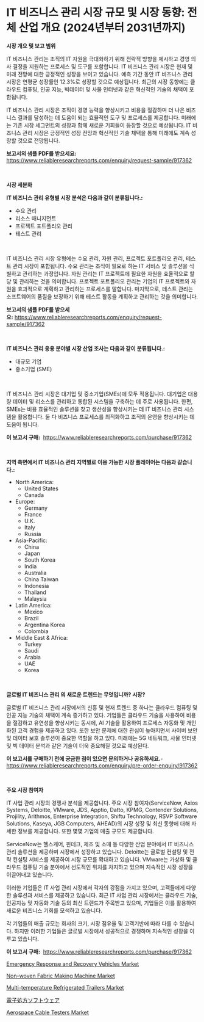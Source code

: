<p><h1>IT 비즈니스 관리 시장 규모 및 시장 동향: 전체 산업 개요 (2024년부터 2031년까지)</h1></p><p><strong>시장 개요 및 보고 범위</strong></p>
<p><p>IT 비즈니스 관리는 조직의 IT 자원을 극대화하기 위해 전략적 방향을 제시하고 경영 의사 결정을 지원하는 프로세스 및 도구를 포함합니다. IT 비즈니스 관리 시장은 현재 및 미래 전망에 대한 긍정적인 성장을 보이고 있습니다. 예측 기간 동안 IT 비즈니스 관리 시장은 연평균 성장률인 12.3%로 성장할 것으로 예상됩니다. 최근의 시장 동향에는 클라우드 컴퓨팅, 인공 지능, 빅데이터 및 사물 인터넷과 같은 혁신적인 기술의 채택이 포함됩니다.</p><p>IT 비즈니스 관리 시장은 조직이 경영 능력을 향상시키고 비용을 절감하며 더 나은 비즈니스 결과를 달성하는 데 도움이 되는 효율적인 도구 및 프로세스를 제공합니다. 미래에는 기존 시장 세그먼트의 성장과 함께 새로운 기회들이 등장할 것으로 예상됩니다. IT 비즈니스 관리 시장은 긍정적인 성장 전망과 혁신적인 기술 채택을 통해 미래에도 계속 성장할 것으로 전망됩니다.</p></p>
<p><strong>보고서의 샘플 PDF를 받으세요:</strong> <a href="https://www.reliableresearchreports.com/enquiry/request-sample/917362">https://www.reliableresearchreports.com/enquiry/request-sample/917362</a></p>
<p>&nbsp;</p>
<p><strong>시장 세분화</strong></p>
<p><strong>IT 비즈니스 관리 유형별 시장 분석은 다음과 같이 분류됩니다.:</strong></p>
<p><ul><li>수요 관리</li><li>리소스 매니지먼트</li><li>프로젝트 포트폴리오 관리</li><li>테스트 관리</li></ul></p>
<p>&nbsp;</p>
<p><p>IT 비즈니스 관리 시장 유형에는 수요 관리, 자원 관리, 프로젝트 포트폴리오 관리, 테스트 관리 시장이 포함됩니다. 수요 관리는 조직이 필요로 하는 IT 서비스 및 솔루션을 식별하고 관리하는 과정입니다. 자원 관리는 IT 프로젝트에 필요한 자원을 효율적으로 할당 및 관리하는 것을 의미합니다. 프로젝트 포트폴리오 관리는 기업의 IT 프로젝트와 자원을 효과적으로 계획하고 관리하는 프로세스를 말합니다. 마지막으로, 테스트 관리는 소프트웨어의 품질을 보장하기 위해 테스트 활동을 계획하고 관리하는 것을 의미합니다.</p></p>
<p><strong>보고서의 샘플 PDF를 받으세요:</strong>&nbsp;<a href="https://www.reliableresearchreports.com/enquiry/request-sample/917362">https://www.reliableresearchreports.com/enquiry/request-sample/917362</a></p>
<p>&nbsp;</p>
<p><strong> IT 비즈니스 관리 응용 분야별 시장 산업 조사는 다음과 같이 분류됩니다.:</strong></p>
<p><ul><li>대규모 기업</li><li>중소기업 (SME)</li></ul></p>
<p>&nbsp;</p>
<p><p>IT 비즈니스 관리 시장은 대기업 및 중소기업(SMEs)에 모두 적용됩니다. 대기업은 대용량 데이터 및 리소스를 관리하고 통합된 시스템을 구축하는 데 주로 사용됩니다. 한편, SMEs는 비용 효율적인 솔루션을 찾고 생산성을 향상시키는 데 IT 비즈니스 관리 시스템을 활용합니다. 둘 다 비즈니스 프로세스를 최적화하고 조직의 운영을 향상시키는 데 도움이 됩니다.</p></p>
<p><strong>이 보고서 구매:</strong>&nbsp; <a href="https://www.reliableresearchreports.com/purchase/917362">https://www.reliableresearchreports.com/purchase/917362</a></p>
<p>&nbsp;</p>
<p><strong>지역 측면에서 IT 비즈니스 관리 지역별로 이용 가능한 시장 플레이어는 다음과 같습니다.:</strong></p>
<p><ul>
    <li>
        North America:
        <ul>
            <li>United States</li>
            <li>Canada</li>
        </ul>
    </li>
    <li>
        Europe:
        <ul>
            <li>Germany</li>
            <li>France</li>
            <li>U.K.</li>
            <li>Italy</li>
            <li>Russia</li>
        </ul>
    </li>
    <li>
        Asia-Pacific:
        <ul>
            <li>China</li>
            <li>Japan</li>
            <li>South Korea</li>
            <li>India</li>
            <li>Australia</li>
            <li>China Taiwan</li>
            <li>Indonesia</li>
            <li>Thailand</li>
            <li>Malaysia</li>
        </ul>
    </li>
    <li>
        Latin America:
        <ul>
            <li>Mexico</li>
            <li>Brazil</li>
            <li>Argentina Korea</li>
            <li>Colombia</li>
        </ul>
    </li>
    <li>
        Middle East & Africa:
        <ul>
            <li>Turkey</li>
            <li>Saudi</li>
            <li>Arabia</li>
            <li>UAE</li>
            <li>Korea</li>
        </ul>
    </li>
    </ul></p>
<p>&nbsp;</p>
<p><strong>글로벌 IT 비즈니스 관리 의 새로운 트렌드는 무엇입니까? 시장?</strong></p>
<p><p>글로벌 IT 비즈니스 관리 시장에서의 신흥 및 현재 트렌드 중 하나는 클라우드 컴퓨팅 및 인공 지능 기술의 채택이 계속 증가하고 있다. 기업들은 클라우드 기술을 사용하여 비용을 절감하고 유연성을 향상시키는 동시에, AI 기술을 활용하여 프로세스 자동화 및 개인화된 고객 경험을 제공하고 있다. 또한 보안 문제에 대한 관심이 높아지면서 사이버 보안 및 데이터 보호 솔루션이 중요한 역할을 하고 있다. 미래에는 5G 네트워크, 사물 인터넷 및 빅 데이터 분석과 같은 기술이 더욱 중요해질 것으로 예상된다.</p></p>
<p><strong>이 보고서를 구매하기 전에 궁금한 점이 있으면 문의하거나 공유하세요.</strong>- <a href="https://www.reliableresearchreports.com/enquiry/pre-order-enquiry/917362">https://www.reliableresearchreports.com/enquiry/pre-order-enquiry/917362</a></p>
<p>&nbsp;</p>
<p><strong>주요 시장 참여자</strong></p>
<p><p>IT 사업 관리 시장의 경쟁사 분석을 제공합니다. 주요 시장 참여자(ServiceNow, Axios Systems, Deloitte, VMware, JDS, Apptio, Datto, KPMG, Contender Solutions, Projility, Arithmos, Enterprise Integration, Shiftu Technology, RSVP Software Solutions, Kaseya, JGB Computers, AHEAD)의 시장 성장 및 최신 동향에 대해 자세한 정보를 제공합니다. 또한 몇몇 기업의 매출 규모도 제공합니다.</p><p>ServiceNow는 헬스케어, 핀테크, 제조 및 소매 등 다양한 산업 분야에서 IT 비즈니스 관리 솔루션을 제공하며 시장에서 성장하고 있습니다. Deloitte는 글로벌 컨설팅 및 전략 컨설팅 서비스를 제공하여 시장 규모를 확대하고 있습니다. VMware는 가상화 및 클라우드 컴퓨팅 기술 분야에서 선도적인 위치를 차지하고 있으며 지속적인 시장 성장을 이끌어내고 있습니다.</p><p>이러한 기업들은 IT 사업 관리 시장에서 각자의 강점을 가지고 있으며, 고객들에게 다양한 솔루션과 서비스를 제공하고 있습니다. 최근 IT 사업 관리 시장에서는 클라우드 기술, 인공지능 및 자동화 기술 등의 최신 트렌드가 주목받고 있으며, 기업들은 이를 활용하여 새로운 비즈니스 기회를 모색하고 있습니다.</p><p>각 기업들의 매출 규모는 회사의 크기, 시장 점유율 및 고객기반에 따라 다를 수 있습니다. 하지만 이러한 기업들은 글로벌 시장에서 성공적으로 경쟁하며 지속적인 성장을 이루고 있습니다.</p></p>
<p><strong>이 보고서 구매:</strong>&nbsp;&nbsp;<a href="https://www.reliableresearchreports.com/purchase/917362">https://www.reliableresearchreports.com/purchase/917362</a></p>
<p><p><a href="https://issuu.com/reportprime-2/docs/emergency-response-and-recovery-vehicles-market-si">Emergency Response and Recovery Vehicles Market</a></p><p><a href="https://github.com/pjcfca/Market-Research-Report-List-1/blob/main/non-woven-fabric-making-machine-market.md">Non-woven Fabric Making Machine Market</a></p><p><a href="https://issuu.com/reportprime-2/docs/multi-temperature-refrigerated-trailers-market-siz">Multi-temperature Refrigerated Trailers Market</a></p><p><a href="https://github.com/cnnriuez22368/Market-Research-Report-List-1/blob/main/4113030183258.md">電子処方ソフトウェア</a></p><p><a href="https://github.com/johnbach50/Market-Research-Report-List-2/blob/main/aerospace-cable-testers-market.md">Aerospace Cable Testers Market</a></p></p>
